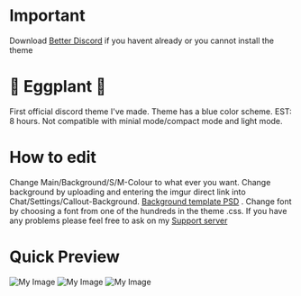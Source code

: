# Important

Download [Better Discord](https://github.com/Jiiks/BetterDiscordApp/releases) if you havent already or you cannot install the theme

# 🍆 Eggplant 🍆
First official discord theme I've made. Theme has a blue color scheme. EST: 8 hours. Not compatible with minial mode/compact mode and light mode.

# How to edit

Change Main/Background/S/M-Colour to what ever you want. Change background by uploading and entering the imgur direct link into Chat/Settings/Callout-Background. [Background template PSD](https://puu.sh/BcWbT/d55bbf6bce.psd) . Change font by choosing a font from one of the hundreds in the theme .css. If you have any problems please feel free to ask on my [Support server](https://discord.gg/HRDN6x9)
 
# Quick Preview
![My Image](https://puu.sh/BcWgO/c1c95e0ed1.jpg)
![My Image](https://puu.sh/BcWh2/728e21f0b6.jpg)
![My Image](https://puu.sh/BcWhH/979c29c1da.jpg)
